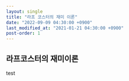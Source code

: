 ```yaml
---
layout: single
title: "라프 코스터의 재미 이론"
date: "2022-09-09 04:30:00 +0900"
last_modified_at: "2021-01-21 04:30:00 +0900"
post-order: 1
---
```


## 라프코스터의 재미이론

test

